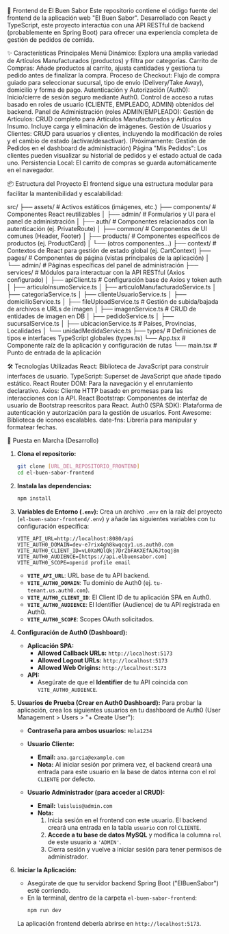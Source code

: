 🚀 Frontend de El Buen Sabor
Este repositorio contiene el código fuente del frontend de la aplicación web "El Buen Sabor". Desarrollado con React y TypeScript, este proyecto interactúa con una API RESTful de backend (probablemente en Spring Boot) para ofrecer una experiencia completa de gestión de pedidos de comida.

✨ Características Principales
Menú Dinámico: Explora una amplia variedad de Artículos Manufacturados (productos) y filtra por categorías.
Carrito de Compras: Añade productos al carrito, ajusta cantidades y gestiona tu pedido antes de finalizar la compra.
Proceso de Checkout: Flujo de compra guiado para seleccionar sucursal, tipo de envío (Delivery/Take Away), domicilio y forma de pago.
Autenticación y Autorización (Auth0):
Inicio/cierre de sesión seguro mediante Auth0.
Control de acceso a rutas basado en roles de usuario (CLIENTE, EMPLEADO, ADMIN) obtenidos del backend.
Panel de Administración (roles ADMIN/EMPLEADO):
Gestión de Artículos: CRUD completo para Artículos Manufacturados y Artículos Insumo. Incluye carga y eliminación de imágenes.
Gestión de Usuarios y Clientes: CRUD para usuarios y clientes, incluyendo la modificación de roles y el cambio de estado (activar/desactivar).
(Próximamente: Gestión de Pedidos en el dashboard de administración)
Página "Mis Pedidos": Los clientes pueden visualizar su historial de pedidos y el estado actual de cada uno.
Persistencia Local: El carrito de compras se guarda automáticamente en el navegador.

📦 Estructura del Proyecto
El frontend sigue una estructura modular para facilitar la mantenibilidad y escalabilidad:

src/
├── assets/                      # Activos estáticos (imágenes, etc.)
├── components/                  # Componentes React reutilizables
│   ├── admin/                   # Formularios y UI para el panel de administración
│   ├── auth/                    # Componentes relacionados con la autenticación (ej. PrivateRoute)
│   ├── common/                  # Componentes de UI comunes (Header, Footer)
│   ├── products/                # Componentes específicos de productos (ej. ProductCard)
│   └── (otros componentes...)
├── context/                     # Contextos de React para gestión de estado global (ej. CartContext)
├── pages/                       # Componentes de página (vistas principales de la aplicación)
│   └── admin/                   # Páginas específicas del panel de administración
├── services/                    # Módulos para interactuar con la API RESTful (Axios configurado)
│   ├── apiClient.ts             # Configuración base de Axios y token auth
│   ├── articuloInsumoService.ts
│   ├── articuloManufacturadoService.ts
│   ├── categoriaService.ts
│   ├── clienteUsuarioService.ts
│   ├── domicilioService.ts
│   ├── fileUploadService.ts     # Gestión de subida/bajada de archivos e URLs de imagen
│   ├── imagenService.ts         # CRUD de entidades de imagen en DB
│   ├── pedidoService.ts
│   ├── sucursalService.ts
│   ├── ubicacionService.ts      # Países, Provincias, Localidades
│   └── unidadMedidaService.ts
├── types/                       # Definiciones de tipos e interfaces TypeScript globales (types.ts)
└── App.tsx                      # Componente raíz de la aplicación y configuración de rutas
└── main.tsx                     # Punto de entrada de la aplicación

🛠️ Tecnologías Utilizadas
React: Biblioteca de JavaScript para construir interfaces de usuario.
TypeScript: Superset de JavaScript que añade tipado estático.
React Router DOM: Para la navegación y el enrutamiento declarativo.
Axios: Cliente HTTP basado en promesas para las interacciones con la API.
React Bootstrap: Componentes de interfaz de usuario de Bootstrap reescritos para React.
Auth0 (SPA SDK): Plataforma de autenticación y autorización para la gestión de usuarios.
Font Awesome: Biblioteca de iconos escalables.
date-fns: Librería para manipular y formatear fechas.

🚀 Puesta en Marcha (Desarrollo)

1.  **Clona el repositorio:**
    ```bash
    git clone [URL_DEL_REPOSITORIO_FRONTEND]
    cd el-buen-sabor-frontend
    ```

2.  **Instala las dependencias:**
    ```bash
    npm install
    ```

3.  **Variables de Entorno (`.env`):**
    Crea un archivo `.env` en la raíz del proyecto (`el-buen-sabor-frontend/.env`) y añade las siguientes variables con tu configuración específica:
    ```env
    VITE_API_URL=http://localhost:8080/api
    VITE_AUTH0_DOMAIN=dev-e7rix4gh8kwqcqy1.us.auth0.com
    VITE_AUTH0_CLIENT_ID=vL0XaMQlQkj7DrZbFAKXEfAJ6Jtoqj8n
    VITE_AUTH0_AUDIENCE=[https://api.elbuensabor.com]
    VITE_AUTH0_SCOPE=openid profile email
    ```
    * **`VITE_API_URL`**: URL base de tu API backend.
    * **`VITE_AUTH0_DOMAIN`**: Tu dominio de Auth0 (ej. `tu-tenant.us.auth0.com`).
    * **`VITE_AUTH0_CLIENT_ID`**: El Client ID de tu aplicación SPA en Auth0.
    * **`VITE_AUTH0_AUDIENCE`**: El Identifier (Audience) de tu API registrada en Auth0.
    * **`VITE_AUTH0_SCOPE`**: Scopes OAuth solicitados.

4.  **Configuración de Auth0 (Dashboard):**
    * **Aplicación SPA:**
        * **Allowed Callback URLs:** `http://localhost:5173`
        * **Allowed Logout URLs:** `http://localhost:5173`
        * **Allowed Web Origins:** `http://localhost:5173`
    * **API:**
        * Asegúrate de que el **Identifier** de tu API coincida con `VITE_AUTH0_AUDIENCE`.

5.  **Usuarios de Prueba (Crear en Auth0 Dashboard):**
    Para probar la aplicación, crea los siguientes usuarios en tu dashboard de Auth0 (User Management > Users > "+ Create User"):

    * **Contraseña para ambos usuarios:** `Hola1234`

    * **Usuario Cliente:**
        * **Email:** `ana.garcia@example.com`
        * **Nota:** Al iniciar sesión por primera vez, el backend creará una entrada para este usuario en la base de datos interna con el rol `CLIENTE` por defecto.

    * **Usuario Administrador (para acceder al CRUD):**
        * **Email:** `luisluis@admin.com`
        * **Nota:**
            1.  Inicia sesión en el frontend con este usuario. El backend creará una entrada en la tabla `usuario` con rol `CLIENTE`.
            2.  **Accede a tu base de datos MySQL** y modifica la columna `rol` de este usuario a `'ADMIN'`.
            3.  Cierra sesión y vuelve a iniciar sesión para tener permisos de administrador.

6.  **Iniciar la Aplicación:**
    * Asegúrate de que tu servidor backend Spring Boot ("ElBuenSabor") esté corriendo.
    * En la terminal, dentro de la carpeta `el-buen-sabor-frontend`:
        ```bash
        npm run dev
        ```
    La aplicación frontend debería abrirse en `http://localhost:5173`.

